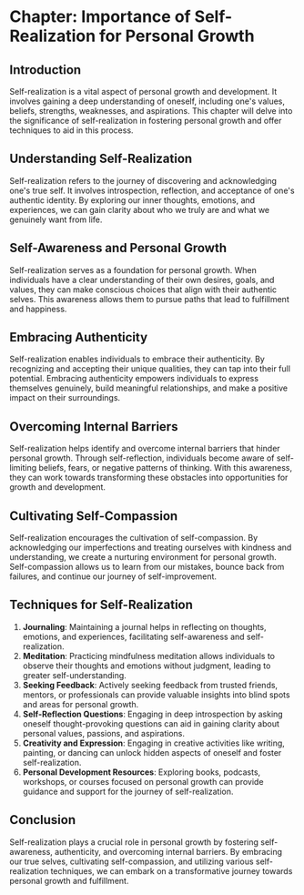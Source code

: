 Chapter: Importance of Self-Realization for Personal Growth
===========================================================

Introduction
------------

Self-realization is a vital aspect of personal growth and development. It involves gaining a deep understanding of oneself, including one's values, beliefs, strengths, weaknesses, and aspirations. This chapter will delve into the significance of self-realization in fostering personal growth and offer techniques to aid in this process.

Understanding Self-Realization
------------------------------

Self-realization refers to the journey of discovering and acknowledging one's true self. It involves introspection, reflection, and acceptance of one's authentic identity. By exploring our inner thoughts, emotions, and experiences, we can gain clarity about who we truly are and what we genuinely want from life.

Self-Awareness and Personal Growth
----------------------------------

Self-realization serves as a foundation for personal growth. When individuals have a clear understanding of their own desires, goals, and values, they can make conscious choices that align with their authentic selves. This awareness allows them to pursue paths that lead to fulfillment and happiness.

Embracing Authenticity
----------------------

Self-realization enables individuals to embrace their authenticity. By recognizing and accepting their unique qualities, they can tap into their full potential. Embracing authenticity empowers individuals to express themselves genuinely, build meaningful relationships, and make a positive impact on their surroundings.

Overcoming Internal Barriers
----------------------------

Self-realization helps identify and overcome internal barriers that hinder personal growth. Through self-reflection, individuals become aware of self-limiting beliefs, fears, or negative patterns of thinking. With this awareness, they can work towards transforming these obstacles into opportunities for growth and development.

Cultivating Self-Compassion
---------------------------

Self-realization encourages the cultivation of self-compassion. By acknowledging our imperfections and treating ourselves with kindness and understanding, we create a nurturing environment for personal growth. Self-compassion allows us to learn from our mistakes, bounce back from failures, and continue our journey of self-improvement.

Techniques for Self-Realization
-------------------------------

1. **Journaling**: Maintaining a journal helps in reflecting on thoughts, emotions, and experiences, facilitating self-awareness and self-realization.
2. **Meditation**: Practicing mindfulness meditation allows individuals to observe their thoughts and emotions without judgment, leading to greater self-understanding.
3. **Seeking Feedback**: Actively seeking feedback from trusted friends, mentors, or professionals can provide valuable insights into blind spots and areas for personal growth.
4. **Self-Reflection Questions**: Engaging in deep introspection by asking oneself thought-provoking questions can aid in gaining clarity about personal values, passions, and aspirations.
5. **Creativity and Expression**: Engaging in creative activities like writing, painting, or dancing can unlock hidden aspects of oneself and foster self-realization.
6. **Personal Development Resources**: Exploring books, podcasts, workshops, or courses focused on personal growth can provide guidance and support for the journey of self-realization.

Conclusion
----------

Self-realization plays a crucial role in personal growth by fostering self-awareness, authenticity, and overcoming internal barriers. By embracing our true selves, cultivating self-compassion, and utilizing various self-realization techniques, we can embark on a transformative journey towards personal growth and fulfillment.
